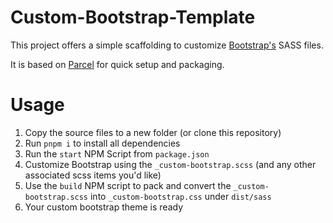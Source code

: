 # Custom-Bootstrap-Template

This project offers a simple scaffolding to customize [Bootstrap's](https://getbootstrap.com/docs/5.3/getting-started/introduction/) SASS files.

It is based on [Parcel](https://parceljs.org/) for quick setup and packaging.

# Usage
1. Copy the source files to a new folder (or clone this repository)
2. Run `pnpm i` to install all dependencies
3. Run the `start` NPM Script from `package.json`
4. Customize Bootstrap using the `_custom-bootstrap.scss` (and any other associated scss items you'd like)
5. Use the `build` NPM script to pack and convert the `_custom-bootstrap.scss` into `_custom-bootstrap.css` under `dist/sass`
6. Your custom bootstrap theme is ready
